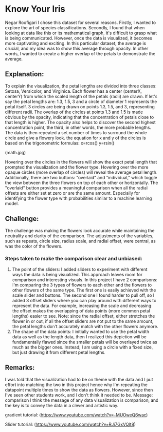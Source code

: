 # **Know Your Iris**
Negar Roofigari 
I chose this dataset for several reasons. Firstly, I wanted to explore the art of species classifications. Secondly, I found that when looking at data like this or its mathematical graph, it's difficult to grasp what is being communicated. However, once the data is visualized, it becomes more captivating and exciting.
In this particular dataset, the average is crucial, and my idea was to show this average through opacity. In other words, I wanted to create a higher overlap of the petals to demonstrate the average. 
## Explanation:
To explain the visualization, the petal lengths are divided into three classes: Setosa, Versicolor, and Virginica. Each flower has a center (centerX, centerY) from which the scaled length of the petals (radii) are drawn.  If let's say the petal lengths are: 1.3, 1.5, 3 and a circle of diameter 1 represents the petal itself. 3 circles are being drawn on points 1.3, 1.5, and 3, representing different radii. The overlap of the circles at points 1.3 and 1.5 is made obvious by the opacity, indicating that the concentration of petals close to that length is higher. The opacity also helps to discover the second highest concentration point, the third, in other words, the more probable lengths. The data is then repeated a set number of times to surround the whole circle and give a flowery look.
the equation for x and y of the circles is based on the trigonometric formulas: x=rcos() y=rsin()

                                                         
(math.jpg)

Hovering over the circles in the flowers will show the exact petal length that prompted the visualization and the flower type. Hovering over the more opaque circles (more overlap of circles) will reveal the average petal length. 
Additionally, there are two buttons: "overlaid" and "individual," which toggle the view between the three flowers on top of each other or horizontally. The "overlaid" button provides a meaningful comparison when all the radial offsets are either set at zero or are the same amount. Especially for identifying the flower type with probabilities similar to a machine learning model.
## Challenge:
The challenge was making the flowers look accurate while maintaining the neutrality and clarity of the comparison. The adjustments of the variables, such as repeats, circle size, radius scale, and radial offset, were central, as was the color of the flowers.
### Steps taken to make the comparison clear and unbiased:
1. The point of the sliders: 
 I added sliders to experiment with different ways the data is being visualized. This approach leaves room for comparison and interesting visuals. In this project I have 2 comparisons: I'm comparing the 3 types of flowers to each other and the flowers to other flowers of the same type. The first one is easily achieved with the scale slider and buttons. The second one I found harder to pull off, so I added 3 offset sliders where you can play around with different ways to represent the data. For example, increasing the scale and decreasing the offset makes the overlapping of data points (more common petal lengths) easier to see. 
Note: since the radial offset, either stretches the flower in or out, if all the offset sliders are not put to the same amount, the petal lengths don't accurately match with the other flowers anymore. 
2. The shape of the data points: 
I initially wanted to use the petal width data as well as the length data, then I realized this depiction will be fundamentally flawed since the smaller petals will be overlayed twice as much as the bigger ones. Instead, I am using a circle with a fixed size, but just drawing it from different petal lengths.

## Remarks:
I was told that the visualization had to be on theme with the data and I put effort into matching the two in this project hence why I'm repeating the datapoint multiple times to show the data as flowers. However, since then I've seen other students work, and I don't think it needed to be. 
Message: comparison
I think the message of any data visualization is comparison, and the key is to convey the data in a clever and artistic way.

gradient tutorial: 
(https://www.youtube.com/watch?v=-MUOweQ6wac)

Slider tutorial:
(https://www.youtube.com/watch?v=RJi7GxVQIt8)